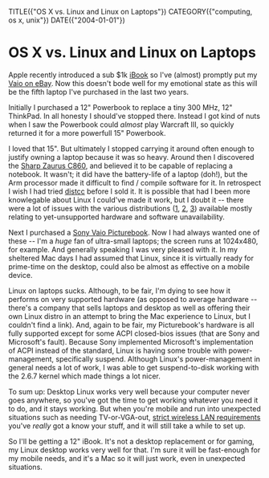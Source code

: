 TITLE({"OS X vs. Linux and Linux on Laptops"})
CATEGORY({"computing, os x, unix"})
DATE({"2004-01-01"})

OS X vs. Linux and Linux on Laptops
===================================

Apple recently introduced a sub \$1k
[iBook](http://www.apple.com/ibook/) so I\'ve (almost) promptly put my
[Vaio on
eBay](http://cgi.ebay.com/ws/eBayISAPI.dll?ViewItem&item=6717542838).
Now this doesn\'t bode well for my emotional state as this will be the
fifth laptop I\'ve purchased in the last two years.

Initially I purchased a 12\" Powerbook to replace a tiny 300 MHz, 12\"
ThinkPad. In all honesty I should\'ve stopped there. Instead I got kind
of nuts when I saw the Powerbook could *almost* play Warcraft III, so
quickly returned it for a more powerfull 15\" Powerbook.

I loved that 15\". But ultimately I stopped carrying it around often
enough to justify owning a laptop because it was so heavy. Around then I
discovered the [Sharp Zaurus
C860](http://www.pdabuyersguide.com/sharp_zaurus_C860.htm), and believed
it to be capable of replacing a notebook. It wasn\'t; it did have the
battery-life of a laptop (doh!), but the Arm processor made it difficult
to find / compile software for it. In retrospect I wish I had tried
[distcc](http://freshmeat.net/projects/distcc/?branch_id=29642&release_id=175494)
before I sold it. It is possible that had I been more knowlegable about
Linux I could\'ve made it work, but I doubt it \-- there were a lot of
issues with the various distributions ([1](http://www.pdaxrom.org/),
[2](http://openzaurus.org/www/),
[3](http://my-zaurus.narod.ru/cacko.html)) available mostly relating to
yet-unsupported hardware and software unavailability.

Next I purchased a [Sony Vaio
Picturebook](http://eseth.com/filez/vaio/). Now I had always wanted one
of these \-- I\'m a *huge* fan of ultra-small laptops; the screen runs
at 1024x480, for example. And generally speaking I was very pleased with
it. In my sheltered Mac days I had assumed that Linux, since it is
virtually ready for prime-time on the desktop, could also be almost as
effective on a mobile device.

Linux on laptops sucks. Although, to be fair, I\'m dying to see how it
performs on very supported hardware (as opposed to average hardware
\--there\'s a company that sells laptops and desktop as well as offering
their own Linux distro in an attempt to bring the Mac experience to
Linux, but I couldn\'t find a link). And, again to be fair, my
Picturebook\'s hardware is all fully supported except for some ACPI
closed-bios issues (that are Sony and Microsoft\'s fault). Because Sony
implemented Microsoft\'s implementation of ACPI instead of the standard,
Linux is having some trouble with power-management, specifically
suspend. Although Linux\'s power-management in general needs a lot of
work, I was able to get suspend-to-disk working with the 2.6.7 kernel
which made things a lot nicer.

To sum up: Desktop Linux works very well because your computer never
goes anywhere, so you\'ve got the time to get working whatever you need
it to do, and it stays working. But when you\'re mobile and run into
unexpected situations such as needing TV-or-VGA-out, [strict wireless
LAN requirements](http://wireless.utah.edu/global/dot1x/index.html)
you\'ve *really* got a know your stuff, and it will still take a while
to set up.

So I\'ll be getting a 12\" iBook. It\'s not a desktop replacement or for
gaming, my Linux desktop works very well for that. I\'m sure it will be
fast-enough for my mobile needs, and it\'s a Mac so it will just work,
even in unexpected situations.
